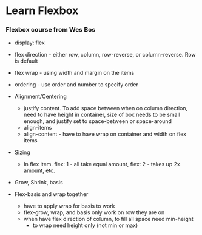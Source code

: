 # Learn Flexbox
### Flexbox course from Wes Bos
- display: flex
- flex direction - either row, column, row-reverse, or column-reverse.  Row is default
- flex wrap - using width and margin on the items
- ordering - use order and number to specify order
- Alignment/Centering
  - justify content. To add space between when on column direction, need to have height in container, size of box needs to be small enough, and justify set to space-between or space-around
  - align-items
  - align-content - have to have wrap on container and width on flex items

- Sizing
  - In flex item. flex: 1 - all take equal amount, flex: 2 - takes up 2x amount, etc.

- Grow, Shrink, basis

- Flex-basis and wrap together
  - have to apply wrap for basis to work
  - flex-grow, wrap, and basis only work on row they are on
  - when have flex direction of column, to fill all space need min-height
    - to wrap need height only (not min or max)
